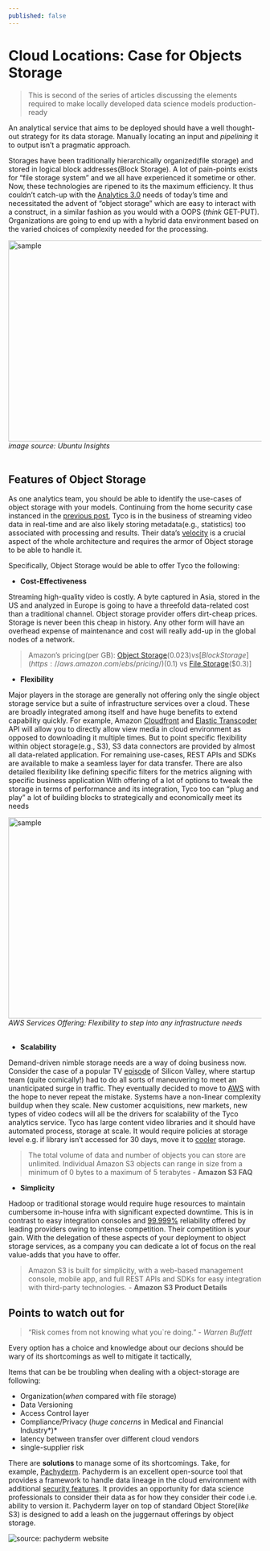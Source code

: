 ```yaml
---
published: false
---
```

# Cloud Locations: Case for Objects Storage

> This is second of the series of articles discussing the elements required to make locally developed data science models production-ready

An analytical service that aims to be deployed should have a well thought-out strategy for its data storage. Manually locating an input and *pipelining* it to output isn’t a pragmatic approach. 

Storages have been traditionally hierarchically organized(file storage) and stored in logical block addresses(Block Storage). A lot of pain-points exists for “file storage system” and we all have experienced it sometime or other. Now, these technologies are ripened to its the maximum efficiency. It thus couldn’t catch-up with the [Analytics 3.0](https://hbr.org/2013/12/analytics-30) needs of today’s time and necessitated the advent of “object storage” which are easy to interact with a construct, in a similar fashion as you would with a OOPS (*think* GET-PUT). Organizations are going to end up with a hybrid data environment based on the varied choices of complexity needed for the processing.

<div class="image">
<img src="https://d2mxuefqeaa7sj.cloudfront.net/s_26F7E84A82168715E1857F924053C6CFA04F2FDC084D14CB27C9B201D55D1E8C_1509976668036_UAS_storage_options.png" alt="sample" width="600" height="400">
  <div><i>image source: Ubuntu Insights</i></div>
</div>
<br>

## Features of Object Storage

As one analytics team, you should be able to identify the use-cases of object storage with your models.  Continuing from the home security case instanced in the [previous post](https://github.com/anuragsoni9/ProductionScale/blob/master/01-%20Intro.md),  Tyco is in the business of streaming video data in real-time and are also likely storing metadata(e.g., statistics) too associated with processing and results.  Their data’s  [velocity](https://www.forbes.com/sites/brentdykes/2017/06/28/big-data-forget-volume-and-variety-focus-on-velocity/#1a696e606f7d) is a crucial aspect of the whole architecture and requires the armor of Object storage to be able to handle it. 

Specifically, Object Storage would be able to offer Tyco the following:


- **Cost-Effectiveness** 

Streaming high-quality video is costly. A byte captured in Asia, stored in the US and analyzed in Europe is going to have a threefold data-related cost than a traditional channel. Object storage provider offers dirt-cheap prices. Storage is never been this cheap in history. Any other form will have an overhead expense of maintenance and cost will really add-up in the global nodes of a network.


> Amazon’s pricing(per GB):  [Object Storage](https://aws.amazon.com/s3/pricing/)($0.023) vs [Block Storage](https://aws.amazon.com/ebs/pricing/)($0.1) vs [File Storage](https://aws.amazon.com/efs/pricing/)($0.3)]


- **Flexibility**

Major players in the storage are generally not offering only the single object storage service but a suite of infrastructure services over a cloud. These are broadly integrated among itself and have huge benefits to extend capability quickly. For example, Amazon [Cloudfront](http://docs.aws.amazon.com/AmazonCloudFront/latest/DeveloperGuide/TutorialStreamingJWPlayer.html) and [Elastic Transcoder](https://aws.amazon.com/elastictranscoder/) API will allow you to directly allow view media in cloud environment as opposed to downloading it multiple times.
But to point specific flexibility within object storage(e.g., S3), S3 data connectors are provided by almost all data-related application. For remaining use-cases, REST APIs and SDKs are available to make a seamless layer for data transfer. There are also detailed flexibility like  defining specific filters for the metrics aligning with specific business application
With offering of a lot of options to tweak the storage in terms of performance and its integration, Tyco too can “plug and play” a lot of building blocks to strategically and economically meet its needs

<div class="image">
<img src="https://d2mxuefqeaa7sj.cloudfront.net/s_26F7E84A82168715E1857F924053C6CFA04F2FDC084D14CB27C9B201D55D1E8C_1509988277683_image.png" alt="sample" width="600" height="400">
  <div><i>AWS Services Offering: Flexibility to step into any infrastructure needs</i></div>
</div>
<br>


- **Scalability**

Demand-driven nimble storage needs are a way of doing business now. Consider the case of a popular TV [episode](https://www.youtube.com/watch?v=0a2lv4IwZFY&t=6s) of Silicon Valley, where startup team (quite comically!) had to do all sorts of maneuvering to meet an unanticipated surge in traffic. They eventually decided to move to [AWS](https://www.youtube.com/watch?v=JESKjC0SzWE) with the hope to never repeat the mistake.
Systems have a non-linear complexity buildup when they scale. New customer acquisitions, new markets, new types of video codecs will all be the drivers for scalability of the Tyco analytics service. Tyco has large content video libraries and it should have  automated process, storage at scale. It would require policies at storage level e.g. if library isn’t accessed for 30 days, move it to [cooler](https://www.cloudberrylab.com/blog/amazon-s3-azure-and-google-cloud-prices-compare/) storage. 


> The total volume of data and number of objects you can store are unlimited. Individual Amazon S3 objects can range in size from a minimum of 0 bytes to a maximum of 5 terabytes - **Amazon S3 FAQ**


- **Simplicity** 

Hadoop or traditional storage would require huge resources to maintain cumbersome in-house infra with significant expected downtime. This is in contrast to easy integration consoles and  [99.999%](http://www.zdnet.com/article/the-race-to-99-999-percent-uptime-3tera-ups-the-cloud-sla-ante/) reliability offered by leading providers owing to intense competition. Their competition is your gain. With the delegation of these aspects of your deployment to object storage services, as a company you can dedicate a lot of focus on the real value-adds that you have to offer.


>  Amazon S3 is built for simplicity, with a web-based management console, mobile app, and full REST APIs and SDKs for easy integration with third-party technologies. - **Amazon S3 Product Details**



## Points to watch out for

> “Risk comes from not knowing what you`re doing.” - *Warren Buffett*

Every option has a choice and knowledge about our decions should be wary of its shortcomings as well to mitigate it tactically, 

Items that can be be troubling when dealing with a object-storage are following:

- Organization(*when* compared with file storage)
- Data Versioning
- Access Control layer
- Compliance/Privacy (*huge concerns* in Medical and Financial Industry*)*
- latency between transfer over different cloud vendors
- single-supplier risk

There are **solutions** to manage some of its shortcomings. Take, for example, [Pachyderm](http://pachyderm.io/). Pachyderm is an excellent open-source tool that provides a framework to handle data lineage in the cloud environment with additional [security features](http://pachyderm.readthedocs.io/en/latest/enterprise/auth.html). It provides an opportunity for data science professionals to consider their data as for how they consider their code i.e. ability to version it. Pachyderm layer on top of standard Object Store(*like* S3) is designed to add a leash on the juggernaut offerings by object storage. 


![source: pachyderm website](https://d2mxuefqeaa7sj.cloudfront.net/s_26F7E84A82168715E1857F924053C6CFA04F2FDC084D14CB27C9B201D55D1E8C_1509979551595_enterprise.png)



